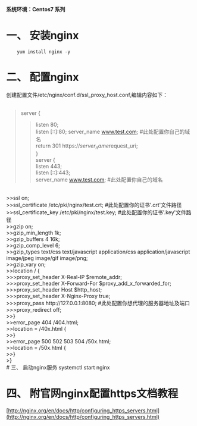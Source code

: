 **系统环境：Centos7 系列**

# 一、	安装nginx
		yum install nginx -y

# 二、	配置nginx
创建配置文件/etc/nginx/conf.d/ssl_proxy_host.conf,编辑内容如下：<br>
<br>
>server {<br>
>>listen       80;<br>
>>listen       [::]:80;
>>server_name  www.test.com;                      #此处配置你自己的域名<br>
>>return 301 https://$server_name$request_uri;<br>
>}<br>
>server {<br>
>>listen       443;<br>
>>listen       [::]:443;<br>
>>server_name  www.test.com;                      #此处配置你自己的域名<br>
<br>
>>ssl on;<br>
>>ssl_certificate /etc/pki/nginx/test.crt;        #此处配置你的证书'.crt'文件路径<br>
>>ssl_certificate_key /etc/pki/nginx/test.key;    #此处配置你的证书'.key'文件路径<br>
>>gzip on;<br>
>>gzip_min_length 1k;<br>
>>gzip_buffers 4 16k;<br>
>>gzip_comp_level 6;<br>
>>gzip_types text/css text/javascript application/css application/javascript image/jpeg image/gif image/png;<br>
>>gzip_vary on;<br>
>>location / {<br>
>>>proxy_set_header X-Real-IP $remote_addr;<br>
>>>proxy_set_header X-Forward-For $proxy_add_x_forwarded_for;<br>
>>>proxy_set_header Host $http_host;<br>
>>>proxy_set_header X-Nginx-Proxy true;<br>
>>>proxy_pass http://127.0.0.1:8080;           #此处配置你想代理的服务器地址及端口<br> 
>>>proxy_redirect off;<br>
>>}<br>
>>error_page 404 /404.html;<br>
>>location = /40x.html {<br>
>>}<br>
>>error_page 500 502 503 504 /50x.html;<br>
>>location = /50x.html {<br>
>>}<br>
>}<br>
# 三、	启动nginx服务
		systemctl start nginx

# 四、   附官网nginx配置https文档教程
[http://nginx.org/en/docs/http/configuring_https_servers.html](http://nginx.org/en/docs/http/configuring_https_servers.html)





